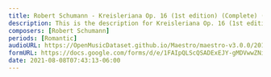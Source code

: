 ```yaml
---
title: Robert Schumann - Kreisleriana Op. 16 (1st edition) (Complete) (1)
description: This is the description for Kreisleriana Op. 16 (1st edition) (Complete) by Robert Schumann
composers: [Robert Schumann]
periods: [Romantic]
audioURL: https://OpenMusicDataset.github.io/Maestro/maestro-v3.0.0/2014/MIDI-UNPROCESSED_11-13_R1_2014_MID--AUDIO_12_R1_2014_wav--1.midi
formURL: https://docs.google.com/forms/d/e/1FAIpQLScQSADExEJY-gMDVwwZNimyY8Auat-LtQ30HVlTNYksJXR33A/viewform
date: 2021-08-08T07:43:13-06:00
---
```

